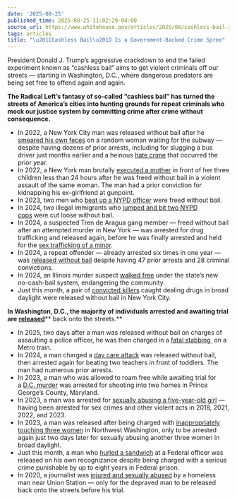 ```yaml
---
date: '2025-08-25'
published_time: 2025-08-25 11:02:29-04:00
source_url: https://www.whitehouse.gov/articles/2025/08/cashless-bail-is-a-government-backed-crime-spree/
tags: articles
title: "\u201CCashless Bail\u201D Is a Government-Backed Crime Spree"
---
```

 
President Donald J. Trump’s aggressive crackdown to end the failed
experiment known as “cashless bail” aims to get violent criminals off
our streets — starting in Washington, D.C., where dangerous predators
are being set free to offend again and again.

**The Radical Left’s fantasy of so-called “cashless bail” has turned the
streets of America’s cities into hunting grounds for repeat criminals
who mock our justice system by committing crime after crime without
consequence.**

-   In 2022, a New York City man was released without bail after he
    [smeared his own
    feces](https://nypost.com/2022/02/28/man-smears-poop-on-woman-in-nyc-subway-station/)
    on a random woman waiting for the subway — despite having dozens of
    prior arrests, including for slugging a bus driver just months
    earlier and a heinous [hate
    crime](https://nypost.com/2022/03/02/poop-attack-perp-jokes-s-t-happens-after-arrest/)
    that occurred the prior year.
-   In 2022, a New York man brutally [executed a
    mother](https://nypost.com/2022/11/01/ny-man-sprung-on-no-bail-in-facebook-posted-beating-guns-down-wife-cops/) in
    front of her three children less than 24 hours after he was freed
    without bail in a violent assault of the same woman. The man had a
    prior conviction for kidnapping his ex-girlfriend at gunpoint.
-   In 2023, two men who [beat up a NYPD
    officer](https://nypost.com/2023/11/16/metro/nyc-cop-attackers-released-without-bail-after-beating-up-nypd-officer/) were
    freed without bail. 
-   In 2024, two illegal immigrants who [jumped and bit two NYPD
    cops](https://nypost.com/2024/07/31/us-news/nyc-migrants-charged-with-jumping-two-nypd-cops-cut-loose-without-bail-open-war-on-cops/) were
    cut loose without bail. 
-   In 2024, a suspected Tren de Aragua gang member — freed without bail
    after an attempted murder in New York — was arrested for drug
    trafficking and released again, before he was finally arrested and
    held for the [sex trafficking of a
    minor](https://nypost.com/2024/10/22/us-news/tren-de-aragua-member-trafficked-15-year-old-nyc-runaway-while-free-on-attempted-slay-rap-cops/).  
-   In 2024, a repeat offender — already arrested six times in one year
    — was [released without
    bail](https://pix11.com/news/local-news/repeat-offender-arrested-6-times-this-year-released-without-bail-frustrating-nypd-leaders/)
    despite having 47 prior arrests and 28 criminal convictions.
-   In 2024, an Illinois murder suspect [walked
    free](https://www.rrstar.com/story/news/crime/2024/03/27/judge-not-enough-clear-evidence-to-hold-rockford-homicide-suspect/73106647007/) under
    the state’s new no-cash-bail system, endangering the community. 
-   Just this month, a pair of [convicted
    killers](https://nypost.com/2025/08/02/us-news/two-convicted-murderers-released-without-bail-after-narcotics-dealing-arrest-insanity/) caught
    dealing drugs in broad daylight were released without bail in New
    York City.

**In Washington, D.C., the majority of individuals arrested and awaiting
trial are**
[**released**](https://www.psa.gov/sites/default/files/FY%202023%20Performance%20Outcomes_0.pdf)** back
onto the streets.**

-   In 2025, two days after a man was released without bail on charges
    of assaulting a police officer, he was then charged in a [fatal
    stabbing ](https://www.washingtonpost.com/local/crime/victim-in-metro-slaying-stabbed-repeatedly-during-robbery-on-train/2015/07/07/8dd09132-249b-11e5-b72c-2b7d516e1e0e_story.html) on
    a Metro train.
-   In 2024, a man charged a [day care
    attack](https://www.washingtonpost.com/dc-md-va/2024/06/13/dunkley-daycare-attack-dc/) was
    released without bail, then arrested again for beating two teachers
    in front of toddlers. The man had numerous prior arrests.
-   In 2023, a man who was allowed to roam free while awaiting trial for
    a [D.C.
    murder](https://www.fox5dc.com/news/man-awaiting-trial-for-2022-dc-murder-now-charged-with-shooting-into-2-homes-in-prince-georges-co)
    was arrested for shooting into two homes in Prince George’s County,
    Maryland.
-   In 2023, a man was arrested for [sexually abusing a five-year-old
    girl](https://www.wusa9.com/article/news/investigations/mount-pleasant-sex-offender-dc-police-dc-superior-court/65-680f6387-4b5c-46f5-ad63-69a7fe88dca8) —
    having been arrested for sex crimes and other violent acts in 2018,
    2021, 2022, and 2023.
-   In 2023, a man was released after being charged
    with [inappropriately touching three
    women](https://www.washingtonpost.com/dc-md-va/2023/08/16/northwest-dc-sex-abuses/) in
    Northwest Washington, only to be arrested again just two days later
    for sexually abusing another three women in broad daylight.
-   Just this month, a man who [hurled a
    sandwich](https://www.wusa9.com/article/news/local/dc/dc-man-faces-serious-federal-assault-charge-after-throwing-subway-sub-at-federal-officer/65-df40e8da-febf-44ef-8ebd-4f3d190974be) at
    a Federal officer was released on his own recognizance despite being
    charged with a serious crime punishable by up to eight years in
    Federal prison.
-   In 2020, a journalist was [injured and sexually
    abused](https://www.foxnews.com/media/washington-dc-crime-reporter-turned-victim-speaks-out-says-trump-recognizes-major-issue-impacting-lives)
    by a homeless man near Union Station — only for the depraved man to
    be released back onto the streets before his trial.
